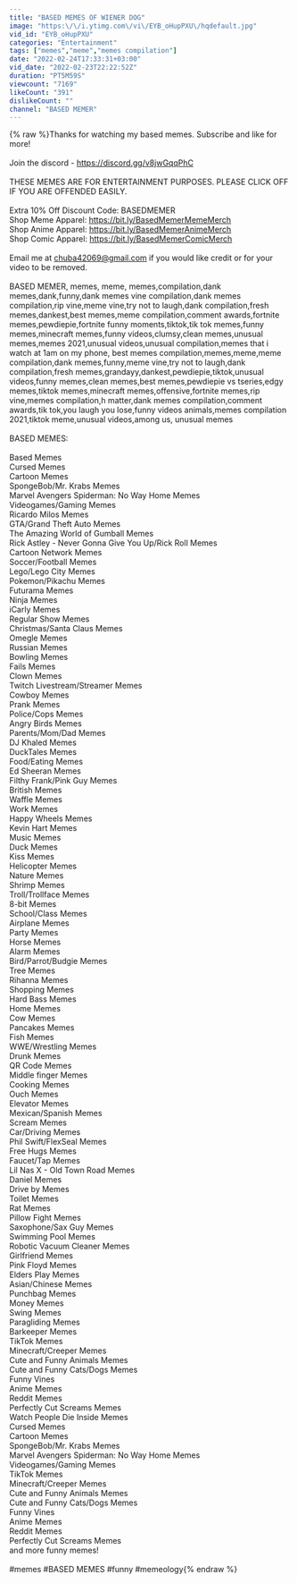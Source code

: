 ```yaml
---
title: "BASED MEMES OF WIENER DOG"
image: "https:\/\/i.ytimg.com\/vi\/EYB_oHupPXU\/hqdefault.jpg"
vid_id: "EYB_oHupPXU"
categories: "Entertainment"
tags: ["memes","meme","memes compilation"]
date: "2022-02-24T17:33:31+03:00"
vid_date: "2022-02-23T22:22:52Z"
duration: "PT5M59S"
viewcount: "7169"
likeCount: "391"
dislikeCount: ""
channel: "BASED MEMER"
---
```

{% raw %}Thanks for watching my based memes. Subscribe and like for more!<br /><br />Join the discord - <a rel="nofollow" target="blank" href="https://discord.gg/v8jwGqqPhC">https://discord.gg/v8jwGqqPhC</a><br /><br />THESE MEMES ARE FOR ENTERTAINMENT PURPOSES. PLEASE CLICK OFF IF YOU ARE OFFENDED EASILY.<br /><br />Extra 10% Off Discount Code: BASEDMEMER<br />Shop Meme Apparel: <a rel="nofollow" target="blank" href="https://bit.ly/BasedMemerMemeMerch">https://bit.ly/BasedMemerMemeMerch</a><br />Shop Anime Apparel: <a rel="nofollow" target="blank" href="https://bit.ly/BasedMemerAnimeMerch">https://bit.ly/BasedMemerAnimeMerch</a><br />Shop Comic Apparel: <a rel="nofollow" target="blank" href="https://bit.ly/BasedMemerComicMerch">https://bit.ly/BasedMemerComicMerch</a><br /><br />Email me at chuba42069@gmail.com if you would like credit or for your video to be removed.<br /><br />BASED MEMER, memes, meme, memes,compilation,dank memes,dank,funny,dank memes vine compilation,dank memes compilation,rip vine,meme vine,try not to laugh,dank compilation,fresh memes,dankest,best memes,meme compilation,comment awards,fortnite memes,pewdiepie,fortnite funny moments,tiktok,tik tok memes,funny memes,minecraft memes,funny videos,clumsy,clean memes,unusual memes,memes 2021,unusual videos,unusual compilation,memes that i watch at 1am on my phone, best memes compilation,memes,meme,meme compilation,dank memes,funny,meme vine,try not to laugh,dank compilation,fresh memes,grandayy,dankest,pewdiepie,tiktok,unusual videos,funny memes,clean memes,best memes,pewdiepie vs tseries,edgy memes,tiktok memes,minecraft memes,offensive,fortnite memes,rip vine,memes compilation,h matter,dank memes compilation,comment awards,tik tok,you laugh you lose,funny videos animals,memes compilation 2021,tiktok meme,unusual videos,among us, unusual memes<br /><br />BASED MEMES: <br /><br /> Based Memes<br /> Cursed Memes<br /> Cartoon Memes<br /> SpongeBob/Mr. Krabs Memes<br /> Marvel Avengers Spiderman: No Way Home Memes<br /> Videogames/Gaming Memes<br /> Ricardo Milos Memes<br /> GTA/Grand Theft Auto Memes<br /> The Amazing World of Gumball Memes<br /> Rick Astley - Never Gonna Give You Up/Rick Roll Memes<br /> Cartoon Network Memes<br /> Soccer/Football Memes<br /> Lego/Lego City Memes<br /> Pokemon/Pikachu Memes<br /> Futurama Memes<br /> Ninja Memes<br /> iCarly Memes<br /> Regular Show Memes<br /> Christmas/Santa Claus Memes<br /> Omegle Memes<br /> Russian Memes<br /> Bowling Memes<br /> Fails Memes<br /> Clown Memes<br /> Twitch Livestream/Streamer Memes<br /> Cowboy Memes<br /> Prank Memes<br /> Police/Cops Memes<br /> Angry Birds Memes<br /> Parents/Mom/Dad Memes<br /> DJ Khaled Memes<br /> DuckTales Memes<br /> Food/Eating Memes<br /> Ed Sheeran Memes<br /> Filthy Frank/Pink Guy Memes<br /> British Memes<br /> Waffle Memes<br /> Work Memes<br /> Happy Wheels Memes<br /> Kevin Hart Memes<br /> Music Memes<br /> Duck Memes<br /> Kiss Memes<br /> Helicopter Memes<br /> Nature Memes<br /> Shrimp Memes<br /> Troll/Trollface Memes<br /> 8-bit Memes<br /> School/Class Memes<br /> Airplane Memes<br /> Party Memes<br /> Horse Memes<br /> Alarm Memes<br /> Bird/Parrot/Budgie Memes<br /> Tree Memes<br /> Rihanna Memes<br /> Shopping Memes<br /> Hard Bass Memes<br /> Home Memes<br /> Cow Memes<br /> Pancakes Memes<br /> Fish Memes<br /> WWE/Wrestling Memes<br /> Drunk Memes<br /> QR Code Memes<br /> Middle finger Memes<br /> Cooking Memes<br /> Ouch Memes<br /> Elevator Memes<br /> Mexican/Spanish Memes<br /> Scream Memes<br /> Car/Driving Memes<br /> Phil Swift/FlexSeal Memes<br /> Free Hugs Memes<br /> Faucet/Tap Memes<br /> Lil Nas X - Old Town Road Memes<br /> Daniel Memes<br /> Drive by Memes<br /> Toilet Memes<br /> Rat Memes<br /> Pillow Fight Memes<br /> Saxophone/Sax Guy Memes<br /> Swimming Pool Memes<br /> Robotic Vacuum Cleaner Memes<br /> Girlfriend Memes<br /> Pink Floyd Memes<br /> Elders Play Memes<br /> Asian/Chinese Memes<br /> Punchbag Memes<br /> Money Memes<br /> Swing Memes<br /> Paragliding Memes<br /> Barkeeper Memes<br /> TikTok Memes<br /> Minecraft/Creeper Memes<br /> Cute and Funny Animals Memes <br /> Cute and Funny Cats/Dogs Memes<br /> Funny Vines<br /> Anime Memes<br /> Reddit Memes<br /> Perfectly Cut Screams Memes<br /> Watch People Die Inside Memes<br /> Cursed Memes<br /> Cartoon Memes<br /> SpongeBob/Mr. Krabs Memes<br /> Marvel Avengers Spiderman: No Way Home Memes<br /> Videogames/Gaming Memes<br /> TikTok Memes<br /> Minecraft/Creeper Memes<br /> Cute and Funny Animals Memes <br /> Cute and Funny Cats/Dogs Memes<br /> Funny Vines<br /> Anime Memes<br /> Reddit Memes<br /> Perfectly Cut Screams Memes<br /> and more funny memes!<br /><br />#memes #BASED MEMES #funny #memeology{% endraw %}
